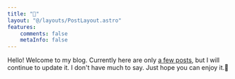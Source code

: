 ```yaml
---
title: "👋"
layout: "@/layouts/PostLayout.astro"
features:
    comments: false
    metaInfo: false
---
```


Hello! Welcome to my blog. Currently here are only [a few posts](/posts), but I will continue to update it. I don't have much to say. Just hope you can enjoy it.🫡
